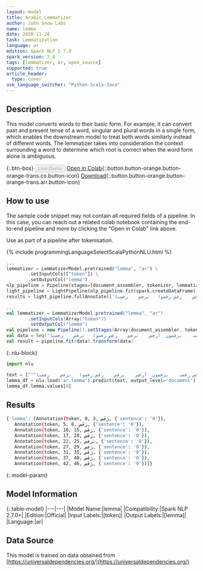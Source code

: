 ```yaml
---
layout: model
title: Arabic Lemmatizer
author: John Snow Labs
name: lemma
date: 2020-11-28
task: Lemmatization
language: ar
edition: Spark NLP 2.7.0
spark_version: 2.4
tags: [lemmatizer, ar, open_source]
supported: true
article_header:
  type: cover
use_language_switcher: "Python-Scala-Java"
---
```


## Description

This model converts words to their basic form. For example, it can convert past and present tense of a word, singular and plural words in a single form, which enables the downstream model to treat both words similarly instead of different words. The lemmatizer takes into consideration the context surrounding a word to determine which root is correct when the word form alone is ambiguous.

{:.btn-box}
<button class="button button-orange" disabled>Live Demo</button>
[Open in Colab](https://colab.research.google.com/github/JohnSnowLabs/spark-nlp-workshop/blob/b2eb08610dd49d5b15077cc499a94b4ec1e8b861/jupyter/annotation/english/model-downloader/Create%20custom%20pipeline%20-%20NerDL.ipynb){:.button.button-orange.button-orange-trans.co.button-icon}
[Download](https://s3.amazonaws.com/auxdata.johnsnowlabs.com/public/models/lemma_ar_2.7.0_2.4_1606572966993.zip){:.button.button-orange.button-orange-trans.arr.button-icon}

## How to use

The sample code snippet may not contain all required fields of a pipeline. In this case, you can reach out a related colab notebook containing the end-to-end pipeline and more by clicking the "Open in Colab" link above.


Use as part of a pipeline after tokenisation.

<div class="tabs-box" markdown="1">
{% include programmingLanguageSelectScalaPythonNLU.html %}

```python
...
lemmatizer = LemmatizerModel.pretrained("lemma", "ar") \
        .setInputCols(["token"]) \
        .setOutputCol("lemma")
nlp_pipeline = Pipeline(stages=[document_assembler, tokenizer, lemmatizer])
light_pipeline = LightPipeline(nlp_pipeline.fit(spark.createDataFrame([['']]).toDF("text")))
results = light_pipeline.fullAnnotate(['يرفض	رفضت	يرفضون	أرفض	نرفض	رفض	رفضوا	ترفض	رفضتا'])
```
```scala
...
val lemmatizer = LemmatizerModel.pretrained("lemma", "ar")
        .setInputCols(Array("token"))
        .setOutputCol("lemma")
val pipeline = new Pipeline().setStages(Array(document_assembler, tokenizer, lemmatizer))
val data = Seq("يرفض	رفضت	يرفضون	أرفض	نرفض	رفض	رفضوا	ترفض	رفضتا").toDF("text")
val result = pipeline.fit(data).transform(data)
```

{:.nlu-block}
```python
import nlu

text = ["""يرفض	رفضت	يرفضون	أرفض	نرفض	رفض	رفضوا	ترفض	رفضتا"""]
lemma_df = nlu.load('ar.lemma').predict(text, output_level='document')
lemma_df.lemma.values[0]
```

</div>

## Results

```bash
{'lemma': [Annotation(token, 0, 3, رَفَض, {'sentence': '0'}),
   Annotation(token, 5, 8, رَفَض, {'sentence': '0'}),
   Annotation(token, 10, 15, رَفَض, {'sentence': '0'}),
   Annotation(token, 17, 20, رَفَض, {'sentence': '0'}),
   Annotation(token, 22, 25, نرفض, {'sentence': '0'}),
   Annotation(token, 27, 29, رَفض, {'sentence': '0'}),
   Annotation(token, 31, 35, رَفَض, {'sentence': '0'}),
   Annotation(token, 37, 40, رَفَض, {'sentence': '0'}),
   Annotation(token, 42, 46, رَفَض, {'sentence': '0'})]}
```

{:.model-param}
## Model Information

{:.table-model}
|---|---|
|Model Name:|lemma|
|Compatibility:|Spark NLP 2.7.0+|
|Edition:|Official|
|Input Labels:|[token]|
|Output Labels:|[lemma]|
|Language:|ar|

## Data Source

This model is trained on data obtained from [https://universaldependencies.org/](https://universaldependencies.org/)